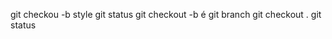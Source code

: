 git checkou -b style 
git status 
git checkout -b <branch name > é 
git branch <branch n a m  e>
git checkout <branch n a m e>.
  git status
  
